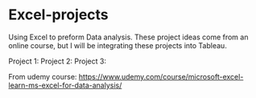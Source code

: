 # Excel-projects

Using Excel to preform Data analysis. These project ideas come from an online course, but I will be integrating these projects into Tableau.

Project 1:
Project 2: 
Project 3: 

From udemy course: https://www.udemy.com/course/microsoft-excel-learn-ms-excel-for-data-analysis/

